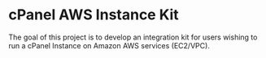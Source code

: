 # cPanel AWS Instance Kit
The goal of this project is to develop an integration kit for users wishing to run a cPanel Instance
on Amazon AWS services (EC2/VPC). 
